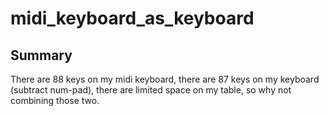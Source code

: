 # midi_keyboard_as_keyboard

## Summary

There are 88 keys on my midi keyboard,
there are 87 keys on my keyboard (subtract num-pad),
there are limited space on my table,
so why not combining those two.
